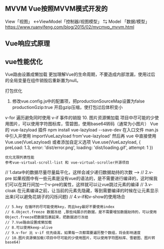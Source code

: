 ## MVVM Vue按照MVVM模式开发的
View「视图」 <->ViewModel「控制器/视图模型」  ⇆ Model 「数据/模型」
https://www.ruanyifeng.com/blog/2015/02/mvcmvp_mvvm.html

## Vue响应式原理

##  vue性能优化

Vue路由设置成懒加载
更加理解Vue的生命周期，不要造成内部泄漏，使用过后的全局变量在组件销毁后重新置为null。

打包优化

1. 修改vue.config.js中的配置项，把productionSourceMap设置为false
productionGzip:true 开启gzip压缩，使打包过后体积变小

v-for 遍历避免同时使用 v-if
事件的销毁
10. 图片资源懒加载 
项目中尽可能的少使用图片，可以使用字符图标库，雪碧图，使用base64转码（通常为小图片）
Vue 的 vue-lazyload 插件
    npm install vue-lazyload --save-dev
    在入口文件 man.js 中引入并使用  importVueLazyload from'vue-lazyload'
    然后再 vue 中直接使用  Vue.use(VueLazyload)
    或者添加自定义选项 Vue.use(VueLazyload, { preLoad: 1.3, error: 'dist/error.png', loading: 'dist/loading.gif', attempt: 1 })


    优化无限列表性能
    参考vue-virtual-scroll-list 和 vue-virtual-scroller开源项目



//    1.data中的数据尽量尽量扁平化，这样会减少递归数据劫持的次数 -->
    // 2.v-pre 如果视图中有一些元素是没有vue的语法的，是不需要进行编译的，这时候我们可以在其行间加一个v-pre的属性，这样就可以让vue跳过元素的编译
    // 3.v-cloak 在元素编译之前，让当前的元素先隐藏，等到需要编译的时候在让元素显示出来(可以避免花胡子的闪烁问题)
    // 4.v-if和v-show的使用场合

    // 5.key 在循环的尽可能使用key，而且key最好不要使用index
    // 6.Object.freeze 数据冻结 ,那些纯展示的数据，是不需要增加数据劫持的，可以使用 Object.freeze把数据包裹起来，把数据进行冻结
    // 7.Vue路由设置成懒加载
    // 8.可以使用keep-alive
    // 9.v-for 比 v-if 优先级高，如果每一次都需要遍历整个数组，将会影响速度
    // 10.图片资源懒加载(项目中尽可能的少使用图片，可以使用字符图标库、雪碧图、图片转base64)